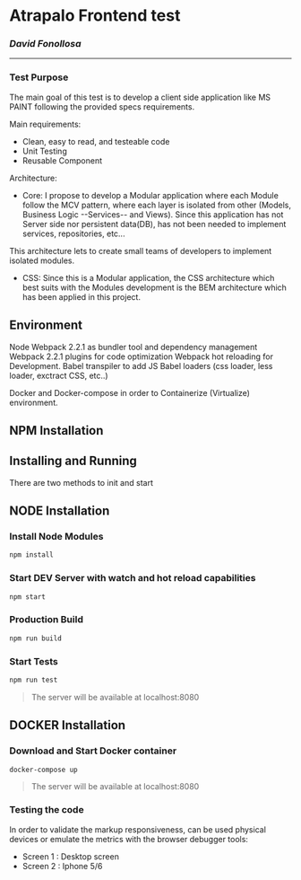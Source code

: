 # Atrapalo Frontend test #

### _David Fonollosa_
- ----------------------
### Test Purpose

The main goal of this test is to develop a client side application like MS PAINT following the provided specs  requirements.

Main requirements:
- Clean, easy to read, and testeable code
- Unit Testing
- Reusable Component

Architecture:
- Core: I propose to develop a Modular application where each Module follow the MCV pattern, where each layer is isolated from other (Models, Business Logic --Services-- and Views). Since this application has not Server side nor persistent data(DB), has not been needed to implement services, repositories, etc...

This architecture lets to create small teams of developers to implement isolated modules. 

- CSS: Since this is a Modular application, the CSS architecture which best suits with the Modules development is the BEM architecture which has been applied in this project. 


## Environment
Node
Webpack 2.2.1 as bundler tool and dependency management
Webpack 2.2.1 plugins for code optimization
Webpack hot reloading for Development.
Babel transpiler to add JS
Babel loaders (css loader, less loader, exctract CSS, etc..)

Docker and Docker-compose in order to Containerize (Virtualize) environment.

## NPM Installation
## Installing and Running
There are two methods to init and start 

## NODE Installation
### Install Node Modules
```sh
npm install
```
### Start DEV Server with watch and hot reload capabilities
```sh
npm start
```
### Production Build
```sh
npm run build
``` 
### Start Tests
```sh
npm run test
```

> The server will be available at localhost:8080

## DOCKER Installation
### Download and Start Docker container
```sh
docker-compose up
```
> The server will be available at localhost:8080


### Testing the code
In order to validate the markup responsiveness, can be used physical devices or emulate the metrics with the browser debugger tools:  

* Screen 1 : Desktop screen
* Screen 2 : Iphone 5/6 